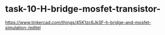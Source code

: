# task-10-H-bridge-mosfet-transistor-
https://www.tinkercad.com/things/45K1zc6JkSF-h-bridge-and-mosfet-simulation-/editel
